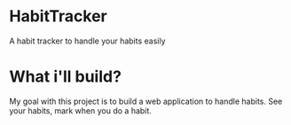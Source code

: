 # HabitTracker
A habit tracker to handle your habits easily

# What i'll build?

My goal with this project is to build a web application to handle habits.
See your habits, mark when you do a habit.
